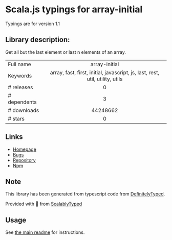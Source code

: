 
# Scala.js typings for array-initial

Typings are for version 1.1

## Library description:
Get all but the last element or last n elements of an array.

|                    |                 |
| ------------------ | :-------------: |
| Full name          | array-initial |
| Keywords           | array, fast, first, initial, javascript, js, last, rest, util, utility, utils |
| # releases         | 0 |
| # dependents       | 3 |
| # downloads        | 44248662 |
| # stars            | 0 |

## Links
- [Homepage](https://github.com/jonschlinkert/array-initial)
- [Bugs](https://github.com/jonschlinkert/array-initial/issues)
- [Repository](https://github.com/jonschlinkert/array-initial)
- [Npm](https://www.npmjs.com/package/array-initial)
    


## Note
This library has been generated from typescript code from [DefinitelyTyped](https://definitelytyped.org).

Provided with :purple_heart: from [ScalablyTyped](https://github.com/oyvindberg/ScalablyTyped)

## Usage
See [the main readme](../../readme.md) for instructions.


